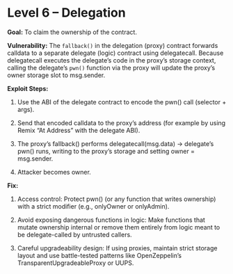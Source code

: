 # Level 6 – Delegation

**Goal:** To claim the ownership of the contract.

**Vulnerability:**
The `fallback()` in the delegation (proxy) contract forwards calldata to a separate delegate (logic) contract using delegatecall. Because delegatecall executes the delegate’s code in the proxy’s storage context, calling the delegate’s `pwn()` function via the proxy will update the proxy’s owner storage slot to msg.sender.

**Exploit Steps:**

1. Use the ABI of the delegate contract to encode the pwn() call (selector + args).

2. Send that encoded calldata to the proxy’s address (for example by using Remix “At Address” with the delegate ABI).

3. The proxy’s fallback() performs delegatecall(msg.data) → delegate’s pwn() runs, writing to the proxy’s storage and setting owner = msg.sender.

4. Attacker becomes owner.

**Fix:**

1. Access control: Protect pwn() (or any function that writes ownership) with a strict modifier (e.g., onlyOwner or onlyAdmin).

2. Avoid exposing dangerous functions in logic: Make functions that mutate ownership internal or remove them entirely from logic meant to be delegate-called by untrusted callers.

3. Careful upgradeability design: If using proxies, maintain strict storage layout and use battle-tested patterns like OpenZeppelin’s TransparentUpgradeableProxy or UUPS.
